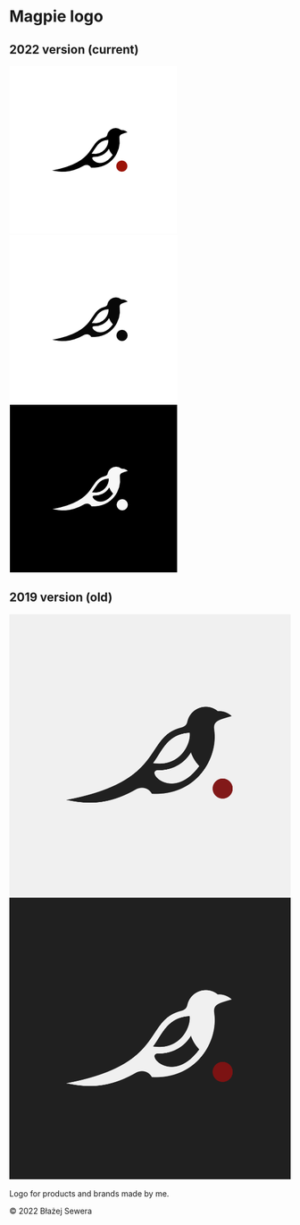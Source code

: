 # Magpie logo

## 2022 version (current)

![logo_color_2022](2022/png/sewera-logo-color.png)
![logo_black_2022](2022/png/sewera-logo-black.png)
![logo_white_2022](2022/png/sewera-logo-white.png)

## 2019 version (old)

![logo_bright_2019](2019/second/png/bright.png)
![logo_dark_2019](2019/second/png/dark.png)

Logo for products and brands made by me.

© 2022 Błażej Sewera

